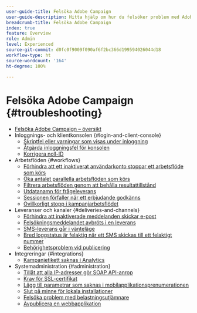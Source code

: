 ```yaml
---
user-guide-title: Felsöka Adobe Campaign
user-guide-description: Hitta hjälp om hur du felsöker problem med Adobe Campaign.
breadcrumb-title: Felsöka Adobe Campaign
index: true
feature: Overview
role: Admin
level: Experienced
source-git-commit: d0fc0f9009f090af6f2bc366d199594026044d18
workflow-type: ht
source-wordcount: '164'
ht-degree: 100%

---
```



# Felsöka Adobe Campaign {#troubleshooting}

+ [Felsöka Adobe Campaign – översikt](/help/troubleshoot-adobe-campaign/overview.md)
+ Inloggnings- och klientkonsolen {#login-and-client-console}
   + [Skriptfel eller varningar som visas under inloggning](/help/troubleshoot-adobe-campaign/script-error-during-login-errors.md)
   + [Åtgärda inloggningsfel för konsolen](/help/troubleshoot-adobe-campaign/console-login-errors.md)
   + [Korrigera noll-ID](/help/troubleshoot-adobe-campaign/fixing-zero-id.md)
+ Arbetsflöden {#workflows}
   + [Förhindra att ett inaktiverat användarkonto stoppar ett arbetsflöde som körs](/help/troubleshoot-adobe-campaign/prevent-disabled-accounts-from-stopping-workflow.md)
   + [Öka antalet parallella arbetsflöden som körs](/help/troubleshoot-adobe-campaign/increase-parallel-workflows.md)
   + [Filtrera arbetsflöden genom att behålla resultattillstånd](/help/troubleshoot-adobe-campaign/keep-result-workflow.md)
   + [Utdatanamn för frågeleverans](/help/troubleshoot-adobe-campaign/query-delivery-output-names.md)
   + [Sessionen förfaller när ett erbjudande godkänns](/help/troubleshoot-adobe-campaign/session-expired-approving-offer.md)
   + [Ovillkorligt stopp i kampanjarbetsflödet](/help/troubleshoot-adobe-campaign/unconditional-stop-workflow.md)
+ Leveranser och kanaler {#deliveries-and-channels}
   + [Förhindra att inaktiverade meddelanden skickar e-post](/help/troubleshoot-adobe-campaign/disabled-messages-sending-emails.md)
   + [Felsökningsmeddelandet avbröts i en leverans](/help/troubleshoot-adobe-campaign/message-cancelled-error.md)
   + [SMS-leverans går i vänteläge](/help/troubleshoot-adobe-campaign/resolve-pending-state-sms-delivery.md)
   + [Bred loggstatus är felaktig när ett SMS skickas till ett felaktigt nummer](/help/troubleshoot-adobe-campaign/sms-broad-log.md)
   + [Behörighetsproblem vid publicering](/help/troubleshoot-adobe-campaign/publishing-permissions-issues.md)
+ Integreringar {#integrations}
   + [Kampanjetikett saknas i Analytics](/help/troubleshoot-adobe-campaign/missing-campaign-label.md)
+ Systemadministration {#administration}
   + [Tillåt att alla IP-adresser gör SOAP API-anrop](/help/troubleshoot-adobe-campaign/allow-all-ip-address-to-make-soap-calls.md)
   + [Krav för SSL-certifikat](/help/troubleshoot-adobe-campaign/ssl-pre-requisites.md)
   + [Lägg till parametrar som saknas i mobilapplikationsprenumerationen](/help/troubleshoot-adobe-campaign/missing-parameters-app-subscription.md)
   + [Slut på minne för lokala installationer](/help/troubleshoot-adobe-campaign/troubleshooting-memory-issues.md)
   + [Felsöka problem med belastningsutjämnare](/help/troubleshoot-adobe-campaign/load-balancer-issues.md)
   + [Avpublicera en webbapplikation](/help/troubleshoot-adobe-campaign/unpublish-web-application.md)